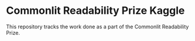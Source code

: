 # Commonlit Readability Prize Kaggle

This repository tracks the work done as a part of the Commonlit Readability Prize. 

